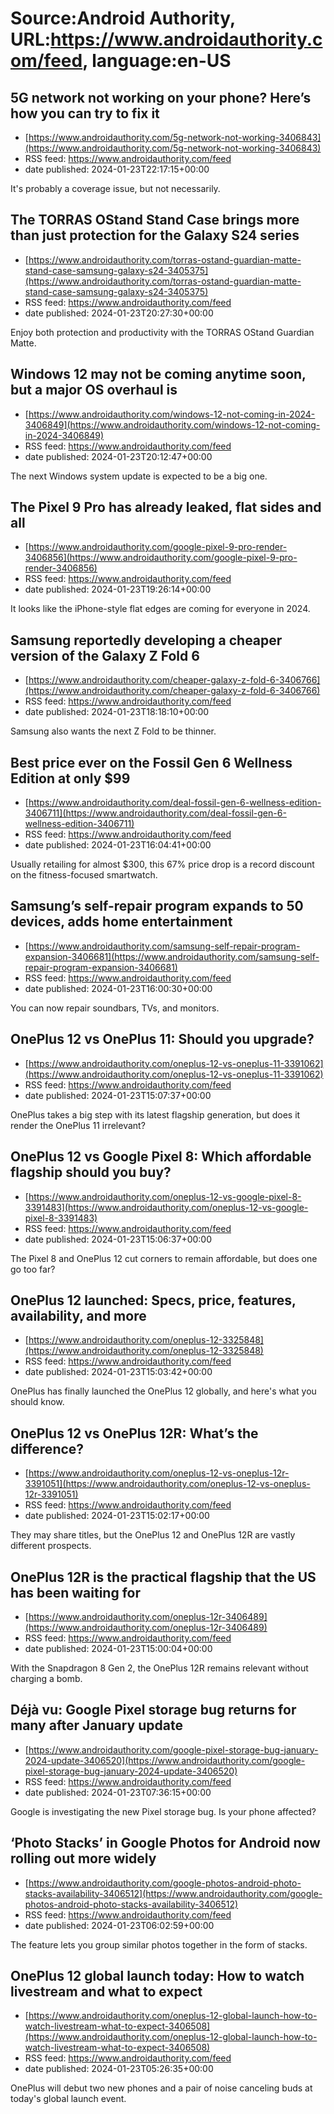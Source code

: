 # Source:Android Authority, URL:https://www.androidauthority.com/feed, language:en-US

## 5G network not working on your phone? Here’s how you can try to fix it
 - [https://www.androidauthority.com/5g-network-not-working-3406843](https://www.androidauthority.com/5g-network-not-working-3406843)
 - RSS feed: https://www.androidauthority.com/feed
 - date published: 2024-01-23T22:17:15+00:00

It's probably a coverage issue, but not necessarily.

## The TORRAS OStand Stand Case brings more than just protection for the Galaxy S24 series
 - [https://www.androidauthority.com/torras-ostand-guardian-matte-stand-case-samsung-galaxy-s24-3405375](https://www.androidauthority.com/torras-ostand-guardian-matte-stand-case-samsung-galaxy-s24-3405375)
 - RSS feed: https://www.androidauthority.com/feed
 - date published: 2024-01-23T20:27:30+00:00

Enjoy both protection and productivity with the TORRAS OStand Guardian Matte.

## Windows 12 may not be coming anytime soon, but a major OS overhaul is
 - [https://www.androidauthority.com/windows-12-not-coming-in-2024-3406849](https://www.androidauthority.com/windows-12-not-coming-in-2024-3406849)
 - RSS feed: https://www.androidauthority.com/feed
 - date published: 2024-01-23T20:12:47+00:00

The next Windows system update is expected to be a big one.

## The Pixel 9 Pro has already leaked, flat sides and all
 - [https://www.androidauthority.com/google-pixel-9-pro-render-3406856](https://www.androidauthority.com/google-pixel-9-pro-render-3406856)
 - RSS feed: https://www.androidauthority.com/feed
 - date published: 2024-01-23T19:26:14+00:00

It looks like the iPhone-style flat edges are coming for everyone in 2024.

## Samsung reportedly developing a cheaper version of the Galaxy Z Fold 6
 - [https://www.androidauthority.com/cheaper-galaxy-z-fold-6-3406766](https://www.androidauthority.com/cheaper-galaxy-z-fold-6-3406766)
 - RSS feed: https://www.androidauthority.com/feed
 - date published: 2024-01-23T18:18:10+00:00

Samsung also wants the next Z Fold to be thinner.

## Best price ever on the Fossil Gen 6 Wellness Edition at only $99
 - [https://www.androidauthority.com/deal-fossil-gen-6-wellness-edition-3406711](https://www.androidauthority.com/deal-fossil-gen-6-wellness-edition-3406711)
 - RSS feed: https://www.androidauthority.com/feed
 - date published: 2024-01-23T16:04:41+00:00

Usually retailing for almost $300, this 67% price drop is a record discount on the fitness-focused smartwatch.

## Samsung’s self-repair program expands to 50 devices, adds home entertainment
 - [https://www.androidauthority.com/samsung-self-repair-program-expansion-3406681](https://www.androidauthority.com/samsung-self-repair-program-expansion-3406681)
 - RSS feed: https://www.androidauthority.com/feed
 - date published: 2024-01-23T16:00:30+00:00

You can now repair soundbars, TVs, and monitors.

## OnePlus 12 vs OnePlus 11: Should you upgrade?
 - [https://www.androidauthority.com/oneplus-12-vs-oneplus-11-3391062](https://www.androidauthority.com/oneplus-12-vs-oneplus-11-3391062)
 - RSS feed: https://www.androidauthority.com/feed
 - date published: 2024-01-23T15:07:37+00:00

OnePlus takes a big step with its latest flagship generation, but does it render the OnePlus 11 irrelevant?

## OnePlus 12 vs Google Pixel 8: Which affordable flagship should you buy?
 - [https://www.androidauthority.com/oneplus-12-vs-google-pixel-8-3391483](https://www.androidauthority.com/oneplus-12-vs-google-pixel-8-3391483)
 - RSS feed: https://www.androidauthority.com/feed
 - date published: 2024-01-23T15:06:37+00:00

The Pixel 8 and OnePlus 12 cut corners to remain affordable, but does one go too far?

## OnePlus 12 launched: Specs, price, features, availability, and more
 - [https://www.androidauthority.com/oneplus-12-3325848](https://www.androidauthority.com/oneplus-12-3325848)
 - RSS feed: https://www.androidauthority.com/feed
 - date published: 2024-01-23T15:03:42+00:00

OnePlus has finally launched the OnePlus 12 globally, and here's what you should know.

## OnePlus 12 vs OnePlus 12R: What’s the difference?
 - [https://www.androidauthority.com/oneplus-12-vs-oneplus-12r-3391051](https://www.androidauthority.com/oneplus-12-vs-oneplus-12r-3391051)
 - RSS feed: https://www.androidauthority.com/feed
 - date published: 2024-01-23T15:02:17+00:00

They may share titles, but the OnePlus 12 and OnePlus 12R are vastly different prospects.

## OnePlus 12R is the practical flagship that the US has been waiting for
 - [https://www.androidauthority.com/oneplus-12r-3406489](https://www.androidauthority.com/oneplus-12r-3406489)
 - RSS feed: https://www.androidauthority.com/feed
 - date published: 2024-01-23T15:00:04+00:00

With the Snapdragon 8 Gen 2, the OnePlus 12R remains relevant without charging a bomb.

## Déjà vu: Google Pixel storage bug returns for many after January update
 - [https://www.androidauthority.com/google-pixel-storage-bug-january-2024-update-3406520](https://www.androidauthority.com/google-pixel-storage-bug-january-2024-update-3406520)
 - RSS feed: https://www.androidauthority.com/feed
 - date published: 2024-01-23T07:36:15+00:00

Google is investigating the new Pixel storage bug. Is your phone affected?

## ‘Photo Stacks’ in Google Photos for Android now rolling out more widely
 - [https://www.androidauthority.com/google-photos-android-photo-stacks-availability-3406512](https://www.androidauthority.com/google-photos-android-photo-stacks-availability-3406512)
 - RSS feed: https://www.androidauthority.com/feed
 - date published: 2024-01-23T06:02:59+00:00

The feature lets you group similar photos together in the form of stacks.

## OnePlus 12 global launch today: How to watch livestream and what to expect
 - [https://www.androidauthority.com/oneplus-12-global-launch-how-to-watch-livestream-what-to-expect-3406508](https://www.androidauthority.com/oneplus-12-global-launch-how-to-watch-livestream-what-to-expect-3406508)
 - RSS feed: https://www.androidauthority.com/feed
 - date published: 2024-01-23T05:26:35+00:00

OnePlus will debut two new phones and a pair of noise canceling buds at today's global launch event.

